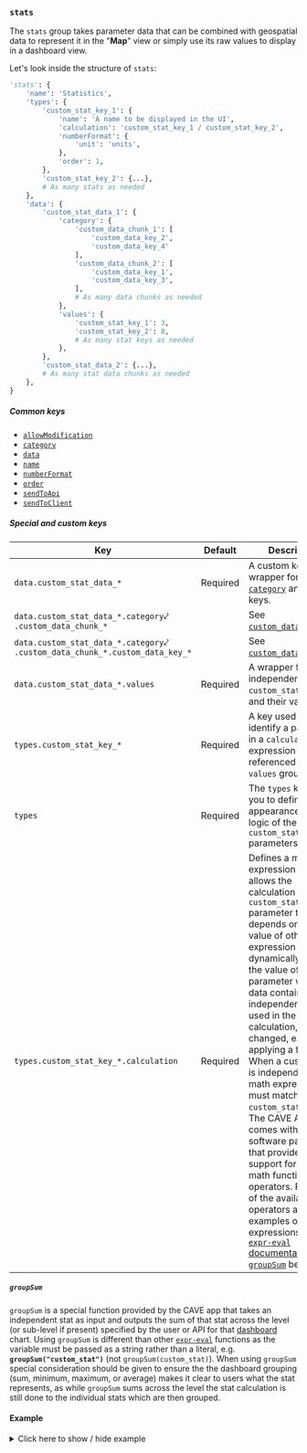 ### `stats`
The `stats` group takes parameter data that can be combined with geospatial data to represent it in the "**Map**" view or simply use its raw values to display in a dashboard view.

Let's look inside the structure of `stats`:
```py
'stats': {
    'name': 'Statistics',
    'types': {
        'custom_stat_key_1': {
            'name': 'A name to be displayed in the UI',
            'calculation': 'custom_stat_key_1 / custom_stat_key_2',
            'numberFormat': {
                'unit': 'units',
            },
            'order': 1,
        },
        'custom_stat_key_2': {...},
        # As many stats as needed
    },
    'data': {
        'custom_stat_data_1': {
            'category': {
                'custom_data_chunk_1': [
                    'custom_data_key_2',
                    'custom_data_key_4'
                ],
                'custom_data_chunk_2': [
                    'custom_data_key_1',
                    'custom_data_key_3',
                ],
                # As many data chunks as needed
            },
            'values': {
                'custom_stat_key_1': 3,
                'custom_stat_key_2': 8,
                # As many stat keys as needed
            },
        },
        'custom_stat_data_2': {...},
        # As many stat data chunks as needed
    },
}
```

##### Common keys
- [`allowModification`](../common_keys/common_keys.md#allowModification)
- [`category`](../common_keys/common_keys.md#category)
- [`data`](../common_keys/common_keys.md#data)
- [`name`](../common_keys/common_keys.md#name)
- [`numberFormat`](../common_keys/common_keys.md#number-format)
- [`order`](../common_keys/common_keys.md#order)
- [`sendToApi`](../common_keys/common_keys.md#sendToApi)
- [`sendToClient`](../common_keys/common_keys.md#sendToClient)

##### Special and custom keys
Key | Default | Description
--- | ------- | -----------
`data.custom_stat_data_*` | Required | A custom key wrapper for the [`category`](../common_keys/common_keys.md#category) and [`values`](#values) keys.
`data.custom_stat_data_*.category`&swarhk;<br>`.custom_data_chunk_*` | | See [`custom_data_chunk_*`](categories.md#custom_data_chunk_).
`data.custom_stat_data_*.category`&swarhk;<br>`.custom_data_chunk_*.custom_data_key_*` | | See [`custom_data_key_*`](categories.md#custom_data_key_).
<a name="values">`data.custom_stat_data_*.values`</a> | Required | A wrapper for independent `custom_stat_key_*`s and their values.
<a name="custom_stat_key_">`types.custom_stat_key_*`</a> | Required | A key used to identify a parameter in a `calculation` expression and be referenced by the `values` group.
`types` | Required | The `types` key allows you to define the appearance and logic of the `custom_stat_key_*` parameters.
`types.custom_stat_key_*.calculation` | Required | Defines a math expression that allows the calculation of a `custom_stat_key_*` parameter that depends on the value of others. The expression is used to dynamically estimate the value of a parameter when the data containing its independent stats used in the calculation, has changed, e.g. after applying a filter. When a custom stat is independent, the math expression must match its own `custom_stat_key_*`. The CAVE App comes with a software package that provides built-in support for common math functions and operators. For a list of the available operators and examples of math expressions, see the [`expr-eval` documentation](https://github.com/silentmatt/expr-eval#documentation) and [`groupSum`](#groupsum) below.

##### `groupSum`
`groupSum` is a special function provided by the CAVE app that takes an independent stat as input and outputs the sum of that stat across the level (or sub-level if present) specified by the user or API for that [dashboard](#dashboards) chart. Using `groupSum` is different than other [`expr-eval`](https://github.com/silentmatt/expr-eval) functions as the variable must be passed as a string rather than a literal, e.g. **`groupSum("custom_stat")`** (not `groupSum(custom_stat)`). When using `groupSum` special consideration should be given to ensure the the dashboard grouping (sum, minimum, maximum, or average) makes it clear to users what the stat represents, as while `groupSum` sums across the level the stat calculation is still done to the individual stats which are then grouped.

#### Example

<details>
  <summary>Click here to show / hide example</summary>

```py
'stats': {
    'name': 'Statistics',
    'types': {
        'demand_met': {
            'name': 'Demand Met',
            'calculation': 'demand_met',
            'numberFormat': {
                'unit': 'units',
            },
            'order': 1,
        },
        'demand_tot': {
            'name': 'Demand Total',
            'calculation': 'demand_tot',
            'numberFormat': {
                'unit': 'units',
            },
            'order': 2,
        },
        'demand_pct': {
            'name': 'Demand Percentage',
            'calculation': 'demand_met / groupSum("demand_tot")',
            'numberFormat': {
                'unit': '%',
                'unitSpace': False,
            },
            'order': 3,
        },
    },
    'data': {
        'd1': {
            'category': {
                'Location': ['loc_CA_ON'],
                'Product': ['prd_abc123'],
            },
            'values': {
                'demand_met': 5,
                'demand_tot': 10,
            },
        },
        'd2': {
            'category': {
                'Location': ['loc_CA_ON'],
                'Product': ['prd_def456'],
            },
            'values': {
                'demand_met': 4,
                'demand_tot': 5,
            },
        },
        'd3': {
            'category': {
                'Location': ['loc_US_MI'],
                'Product': ['prd_abc123'],
            },
            'values': {
                'demand_met': 6,
                'demand_tot': 7,
            },
        },
        'd4': {
            'category': {
                'Location': ['loc_US_MI'],
                'Product': ['prd_def456'],
            },
            'values': {
                'demand_met': 3,
                'demand_tot': 5,
            },
        },
    },
}
```
</details>